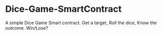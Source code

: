 # Dice-Game-SmartContract
A simple Dice Game Smart contract. Get a target, Roll the dice, Know the outcome. Win/Lose?
